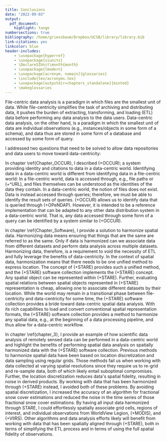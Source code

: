 ```yaml
---
title: Conclusions
date: "2022-09-03"
output:
  pdf_document:
    highlight: tango
numbersections: true
bibliography: /home/griessbaum/Dropbox/UCSB/library/library.bib
link-citations: yes
linkcolor: blue
header-includes:
    - \usepackage{hyperref}         
    - \usepackage{siunitx}
    - \DeclareSIUnit\month{month}
    - \usepackage{lmodern}
    - \usepackage[acronym, nomain]{glossaries}    
    - \include{tex/acronyms.tex}
    - \usepackage[outputdir=chapters_standalone]{minted}
    - \makeglossaries
---
```


File-centric data analysis is a paradigm in which files are the smallest unit of data. While file-centricity simplifies the task of archiving and distributing data, it pushes the burden of extracting, transforming, and loading (ETL) data before performing any data analysis to the data users.
Data-centric data analysis, on the other hand, is a paradigm in which the smallest unit of data are individual observations (e.g., instances/objects in some form of a schema), and data thus are stored in some form of a 
database and accessed by some form of query. 

I addressed two questions that need to be solved to allow data repositories and data users to move toward data-centricity:

In chapter \ref{Chapter_OCCUR}, I described (+OCCUR); a system providing identity and citations to data in a data-centric world. 
Identifying data in a data-centric world is different from identifying data in a file-centric world: In a file-centric world, data is accessed through, e.g., file paths or (+^URL), and files themselves can be understood as the identities of the data they contain. In a data-centric world, the notion of files does not exist. Data is instead accessed through queries; therefore, we must be able to identify the result sets of queries.
(+OCCUR) allows us to identify data that is queried through (+OPeNDAP). However, it is intended to be a reference implementation that can be adapted to any other data distribution system 
in a data-centric world. That is, any data accessed through some form of a query can be identified by a system similar to (+OCCUR).

In chapter \ref{Chapter_Software}, I provide a solution to harmonize spatial data. Harmonizing data means ensuring that things that are the same are referred to as the same. Only if data is harmonized can we associate data from different datasets and perform data analysis across multiple datasets. Harmonizing data, therefore, is a requirement to void the necessity of ETL and fully leverage the benefits of data-centricity. In the context of spatial data, harmonization means that there needs to be one unified method to express location. The concept of (+STARE) provides such a unified method, and the (+STARE) software collection implements the (+STARE) concept. Any spatial object can be represented within (+STARE). Further, evaluating spatial relations between spatial objects represented in (+STARE) representation is cheap, allowing one to associate different datasets by their location. While the world may remain in a transitional phase between file-centricity and data-centricity for some time, the (+STARE) software collection provides a bride toward data-centric spatial data analysis. With its rich capabilities to load and convert conventional spatial representation formats, the (+STARE) software collection provides a method to harmonize any spatial data, e.g., at the beginning of a data processing pipeline, and thus allow for a data-centric workflow. 

In chapter \ref{chapter_3}, I provide an example of how scientific data analysis of remotely sensed data can be performed in a data-centric world and highlight the benefits of performing spatial data analysis on spatially harmonized data with the (+STARE) software collection. Previous methods to harmonize spatial data have been based on location discretization and data sampling using regular grids. Those methods fail us when working with data collected at varying spatial resolutions since they require us to re-grid and re-sample data, both of which likely entail suboptimal compromises. Further, the location discretization reduces data's spatial fidelity, resulting in noise in derived products. By working with data that has been harmonized through (+STARE) instead, I avoided both of these problems. By avoiding spatial discretization, I increased the accuracy of an algorithm for fractional snow cover estimations and reduced the noise in the time series of those fractional snow cover estimations. By having all input data harmonized through STARE, I could effortlessly spatially associate grid cells, regions of interest, and individual observations from WorldView Legion, (+MODIS), and (+VIIRS). Other algorithms and data analysis efforts likely will benefit from working with data that has been spatially aligned through (+STARE), both in terms of simplifying the ETL process and in terms of using the full spatial fidelity of observations.
